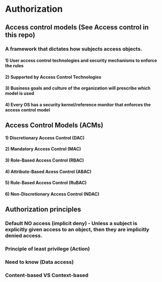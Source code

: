 # Authorization

## Access control models (See Access control in this repo)

### A framework that dictates how subjects access objects.

#### 1) User access control technologies and security mechanisms to enforce the rules

#### 2) Supported by Access Control Technologies

#### 3) Business goals and culture of the organization will prescribe which model is used

#### 4) Every OS has a security kernel/reference monitor that enforces the access control model

## Access Control Models (ACMs)

#### 1) Discretionary Access Control (DAC)

#### 2) Mandatory Access Control (MAC)

#### 3) Role-Based Access Control  (RBAC)

#### 4) Attribute-Based Acess Control (ABAC)

#### 5) Rule-Based Access Control (RuBAC)

#### 6) Non-Discretionary Access Control (NDAC)

## Authorization principles

### Default NO access (implicit deny) - Unless a subject is explicitly given access to an object, then they are implicitly denied access.

### Principle of least privilege (Action)

### Need to know (Data access)

### Content-based VS Context-based
